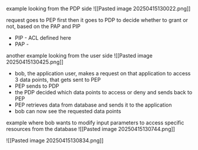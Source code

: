 
example looking from the PDP side 
![[Pasted image 20250415130022.png]]

request goes to PEP first 
then it goes to PDP to decide whether to grant or not, based on the PAP and PIP
- PIP - ACL defined here 
- PAP - 


another example looking from the user side
![[Pasted image 20250415130425.png]]

- bob, the application user, makes a request on that application to access 3 data points, that gets sent to PEP
- PEP sends to PDP
- the PDP decided which data points to access or deny and sends back to PEP 
- PEP retrieves data from database and sends it to the application
- bob can now see the requested data points


example where bob wants to modify input parameters to access specific resources from the database
![[Pasted image 20250415130744.png]]


![[Pasted image 20250415130834.png]]